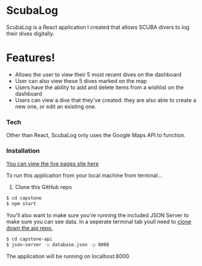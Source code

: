 # ScubaLog

ScubaLog is a React application I created that allows SCUBA divers to log their dives digitally. 

# Features!

  - Allows the user to view their 5 most recent dives on the dashboard
  - User can also view these 5 dives marked on the map
  - Users have the ability to add and delete items from a wishlist on the dashboard
  - Users can view a dive that they've created. they are also able to create a new one, or edit an existing one. 


### Tech

Other than React, ScubaLog only uses the Google Maps API to function.

### Installation

[You can view the live pages site here](https://scubalog.onrender.com) 

To run this applicaiton from your local machine from terminal...
 1. Clone this GitHub repo 
```sh
$ cd capstone
$ npm start
```

You'll also want to make sure you're running the included JSON Server to make sure you can see data. In a seperate terminal tab youll need to [clone down the api repo.](https://github.com/Johnson4996/ScubaLog-api) 

```sh
$ cd capstone-api
$ json-server -w database.json -p 8088
```
The application will be running on localhost:8000  


